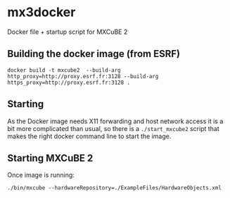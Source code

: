 # mx3docker
Docker file + startup script for MXCuBE 2

## Building the docker image (from ESRF)

    docker build -t mxcube2  --build-arg http_proxy=http://proxy.esrf.fr:3128 --build-arg https_proxy=http://proxy.esrf.fr:3128 .

## Starting

As the Docker image needs X11 forwarding and host network access it is a bit more complicated than usual, so there is a `./start_mxcube2` script that makes the right docker command line to start the image.

## Starting MXCuBE 2

Once image is running:

    ./bin/mxcube --hardwareRepository=./ExampleFiles/HardwareObjects.xml
    
    
